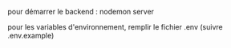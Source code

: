 pour démarrer le backend : nodemon server

pour les variables d'environnement, remplir le fichier .env (suivre .env.example)